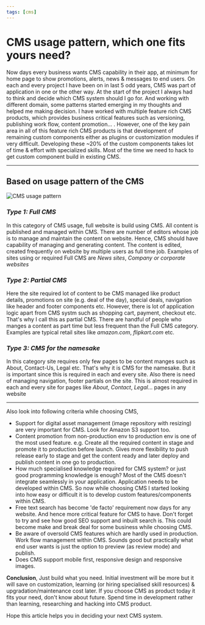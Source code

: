 ```yaml
---
tags: [cms]
---
```

# CMS usage pattern, which one fits yours need?

Now days every business wants CMS capability in their app, at minimum for home page to show promotions, alerts, news & messages to end users. On each and every project I have been on in last 5 odd years, CMS was part of application in one or the other way. At the start of the project I always had to think and decide which CMS system should I go for. And working with different domain, some patterns started emerging in my thoughts and helped me making decision.
I have worked with multiple feature rich CMS products, which provides business critical features such as versioning, publishing work flow, content promotion... . However, one of the key pain area in all of this feature rich CMS products is that development of remaining custom components either as plugins or customization modules if very difficult. Developing these ~20% of the custom components takes lot of time & effort with specialized skills. Most of the time we need to hack to get custom component build in existing CMS.


_____

## Based on usage pattern of the CMS

![CMS usage pattern](/assets/blog/posts/images/cms-usage-pattern.png "CMS usage pattern")

### *Type 1: Full CMS*

In this category of CMS usage, full website is build using CMS. All content is published and managed within CMS. There are number of editors whose job is to manage and maintain the content on website. Hence, CMS should have capability of managing and generating content. The content is edited, created frequently on website by multiple users as full time job. Examples of sites using or required Full CMS are *News sites*, *Company or corporate websites*


### *Type 2: Partial CMS*
Here the site required lot of content to be CMS managed like product details, promotions on site (e.g. deal of the day), special deals, navigation like header and footer components etc. However, there is lot of application logic apart from CMS systm such as shopping cart, payment, checkout etc. That's why I call this as partial CMS. There are handful of people who manges a content as part time  but less frequent than the Full CMS category. Examples are typical retail sites like *amazon.com*, *flipkart.com* etc.


### *Type 3: CMS for the namesake*
In this category site requires only few pages to be content manges such as About, Contact-Us, Legal etc. That's why it is CMS for the namesake. But it is important since this is required in each and every site. Also there is need of managing navigation, footer partials on the site. This is almost required in each and every site for pages like *About*, *Contact*, *Legal*... pages in any website

_____

<div class="lead">
Also look into following criteria while choosing CMS,
</div>

* Support for digital asset management (image repository with resizing) are very important for CMS. Look for Amazon S3 support too.
* Content promotion from non-production env to production env is one of the most used feature. e.g. Create all the required content in stage and promote it to production before launch. Gives more flexibility to push release early to stage and get the content ready and later deploy and publish content in one go to production.
* How much specialised knowledge required for CMS system? or just good programming knowledge is enough? Most of the CMS doesn't integrate seamlessly in your application. Application needs to be developed within CMS. So now while choosing CMS I started looking into how easy or difficult it is to develop custom features/components within CMS.
* Free text search has become 'de facto' requirement now days for any website. And hence more critical feature for CMS to have. Don't forget to try and see how good SEO support and inbuilt search is. This could become make and break deal for some business while choosing CMS.
* Be aware of oversold CMS features which are hardly used in production.  Work flow management within CMS. Sounds good but practically what end user wants is just the option to preview (as review mode) and publish.
* Does CMS support mobile first, responsive design and responsive images.

**Conclusion**, Just build what you need. Initial investment will be more but it will save on customization, learning (or hiring specialised skill resources) & upgradation/maintenance cost later. If you choose CMS as product today it fits your need, don't know about future. Spend time in development rather than learning, researching and hacking into CMS product.

Hope this article helps you in deciding your next CMS system.